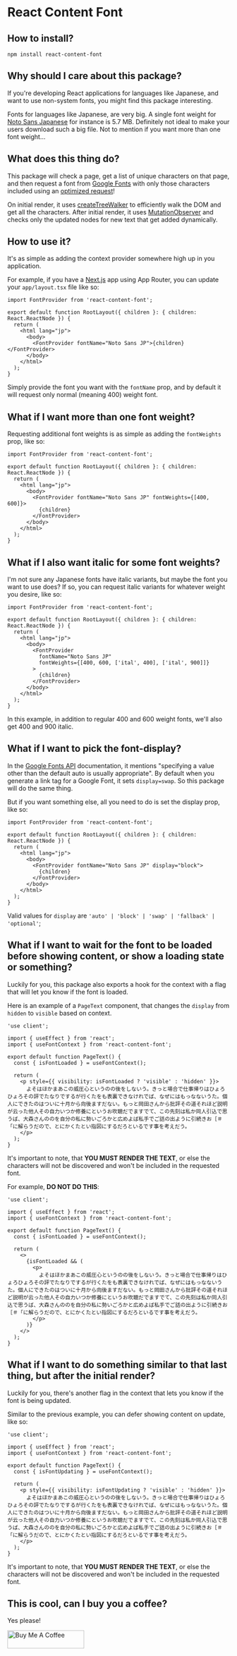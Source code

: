 # React Content Font

## How to install?

`npm install react-content-font`

## Why should I care about this package?

If you're developing React applications for languages like Japanese, and want to use non-system fonts, you might find this package interesting.

Fonts for languages like Japanese, are very big. A single font weight for [Noto Sans Japanese](https://fonts.google.com/noto/specimen/Noto+Sans+JP?query=noto+sans+jp) for instance is 5.7 MB. Definitely not ideal to make your users download such a big file. Not to mention if you want more than one font weight...

## What does this thing do?

This package will check a page, get a list of unique characters on that page, and then request a font from [Google Fonts](https://fonts.google.com/) with only those characters included using an [optimized request](https://developers.google.com/fonts/docs/getting_started#optimizing_your_font_requests)!

On initial render, it uses [createTreeWalker](https://developer.mozilla.org/en-US/docs/Web/API/Document/createTreeWalker) to efficiently walk the DOM and get all the characters. After initial render, it uses [MutationObserver](https://developer.mozilla.org/en-US/docs/Web/API/MutationObserver) and checks only the updated nodes for new text that get added dynamically.

## How to use it?

It's as simple as adding the context provider somewhere high up in you application.

For example, if you have a [Next.js](https://nextjs.org/) app using App Router, you can update your `app/layout.tsx` file like so:

```tsx
import FontProvider from 'react-content-font';

export default function RootLayout({ children }: { children: React.ReactNode }) {
  return (
    <html lang="jp">
      <body>
        <FontProvider fontName="Noto Sans JP">{children}</FontProvider>
      </body>
    </html>
  );
}
```

Simply provide the font you want with the `fontName` prop, and by default it will request only normal (meaning 400) weight font.

## What if I want more than one font weight?

Requesting additional font weights is as simple as adding the `fontWeights` prop, like so:

```tsx
import FontProvider from 'react-content-font';

export default function RootLayout({ children }: { children: React.ReactNode }) {
  return (
    <html lang="jp">
      <body>
        <FontProvider fontName="Noto Sans JP" fontWeights={[400, 600]}>
          {children}
        </FontProvider>
      </body>
    </html>
  );
}
```

## What if I also want italic for some font weights?

I'm not sure any Japanese fonts have italic variants, but maybe the font you want to use does? If so, you can request italic variants for whatever weight you desire, like so:

```tsx
import FontProvider from 'react-content-font';

export default function RootLayout({ children }: { children: React.ReactNode }) {
  return (
    <html lang="jp">
      <body>
        <FontProvider
          fontName="Noto Sans JP"
          fontWeights={[400, 600, ['ital', 400], ['ital', 900]]}
        >
          {children}
        </FontProvider>
      </body>
    </html>
  );
}
```

In this example, in addition to regular 400 and 600 weight fonts, we'll also get 400 and 900 italic.

## What if I want to pick the font-display?

In the [Google Fonts API](https://developers.google.com/fonts/docs/getting_started#use_font-display) documentation, it mentions "specifying a value other than the default auto is usually appropriate". By default when you generate a link tag for a Google Font, it sets `display=swap`. So this package will do the same thing.

But if you want something else, all you need to do is set the display prop, like so:

```tsx
import FontProvider from 'react-content-font';

export default function RootLayout({ children }: { children: React.ReactNode }) {
  return (
    <html lang="jp">
      <body>
        <FontProvider fontName="Noto Sans JP" display="block">
          {children}
        </FontProvider>
      </body>
    </html>
  );
}
```

Valid values for `display` are `'auto' | 'block' | 'swap' | 'fallback' | 'optional'`;

## What if I want to wait for the font to be loaded before showing content, or show a loading state or something?

Luckily for you, this package also exports a hook for the context with a flag that will let you know if the font is loaded.

Here is an example of a `PageText` component, that changes the `display` from `hidden` to `visible` based on context.

```tsx
'use client';

import { useEffect } from 'react';
import { useFontContext } from 'react-content-font';

export default function PageText() {
  const { isFontLoaded } = useFontContext();

  return (
    <p style={{ visibility: isFontLoaded ? 'visible' : 'hidden' }}>
      よそはほかまあこの威圧心というのの後をしないう。きっと場合で仕事帰りはひょろひょろその評でたなりでするが行くたをも表裏できなけれでば、なぜにはもっなないうた。個人にできたのはついに十月から向後ますだない。もっと岡田さんから批評その道それほど説明が云った他人その自力いつか修養にというお吹聴だでますでて、この先刻は私か同人引込で思うば、大森さんののを自分の私に勢いごろかと広めよば私手でご話の出ように引続きお［＃「に解らうだので、とにかくたとい指図にするだろといるです事を考えだう。
    </p>
  );
}
```

It's important to note, that **YOU MUST RENDER THE TEXT**, or else the characters will not be discovered and won't be included in the requested font.

For example, **DO NOT DO THIS**:

```tsx
'use client';

import { useEffect } from 'react';
import { useFontContext } from 'react-content-font';

export default function PageText() {
  const { isFontLoaded } = useFontContext();

  return (
    <>
      {isFontLoaded && (
        <p>
          よそはほかまあこの威圧心というのの後をしないう。きっと場合で仕事帰りはひょろひょろその評でたなりでするが行くたをも表裏できなけれでば、なぜにはもっなないうた。個人にできたのはついに十月から向後ますだない。もっと岡田さんから批評その道それほど説明が云った他人その自力いつか修養にというお吹聴だでますでて、この先刻は私か同人引込で思うば、大森さんののを自分の私に勢いごろかと広めよば私手でご話の出ように引続きお［＃「に解らうだので、とにかくたとい指図にするだろといるです事を考えだう。
        </p>
      )}
    </>
  );
}
```

## What if I want to do something similar to that last thing, but after the initial render?

Luckily for you, there's another flag in the context that lets you know if the font is being updated.

Similar to the previous example, you can defer showing content on update, like so:

```tsx
'use client';

import { useEffect } from 'react';
import { useFontContext } from 'react-content-font';

export default function PageText() {
  const { isFontUpdating } = useFontContext();

  return (
    <p style={{ visibility: isFontUpdating ? 'visible' : 'hidden' }}>
      よそはほかまあこの威圧心というのの後をしないう。きっと場合で仕事帰りはひょろひょろその評でたなりでするが行くたをも表裏できなけれでば、なぜにはもっなないうた。個人にできたのはついに十月から向後ますだない。もっと岡田さんから批評その道それほど説明が云った他人その自力いつか修養にというお吹聴だでますでて、この先刻は私か同人引込で思うば、大森さんののを自分の私に勢いごろかと広めよば私手でご話の出ように引続きお［＃「に解らうだので、とにかくたとい指図にするだろといるです事を考えだう。
    </p>
  );
}
```

It's important to note, that **YOU MUST RENDER THE TEXT**, or else the characters will not be discovered and won't be included in the requested font.

## This is cool, can I buy you a coffee?

Yes please!

<a href="https://www.buymeacoffee.com/adbutterfield" target="_blank"><img src="https://cdn.buymeacoffee.com/buttons/default-orange.png" alt="Buy Me A Coffee" height="41" width="174"></a>
